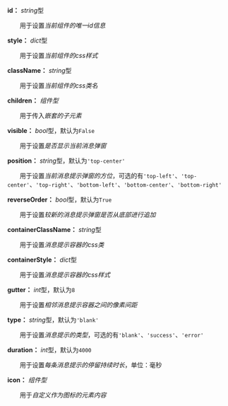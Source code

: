 **id：** *string*型

　　用于设置*当前组件的唯一id信息*

**style：** *dict*型

　　用于设置*当前组件的css样式*

**className：** *string*型

　　用于设置*当前组件的css类名*

**children：** *组件型*

　　用于传入*嵌套的子元素*

**visible：** *bool*型，默认为`False`

　　用于设置*是否显示当前消息弹窗*

**position：** *string*型，默认为`'top-center'`

　　用于设置*当前消息提示弹窗的方位*，可选的有`'top-left'`、`'top-center'`、`'top-right'`、`'bottom-left'`、`'bottom-center'`、`'bottom-right'`

**reverseOrder：** *bool*型，默认为`True`

　　用于设置*较新的消息提示弹窗是否从底部进行追加*

**containerClassName：** *string*型

　　用于设置*消息提示容器的css类*

**containerStyle：** *dict*型

　　用于设置*消息提示容器的css样式*

**gutter：** *int*型，默认为`8`

　　用于设置*相邻消息提示容器之间的像素间距*

**type：** *string*型，默认为`'blank'`

　　用于设置*消息提示的类型*，可选的有`'blank'`、`'success'`、`'error'`

**duration：** *int*型，默认为`4000`

　　用于设置*每条消息提示的停留持续时长*，单位：毫秒

**icon：** *组件型*

　　用于*自定义作为图标的元素内容*